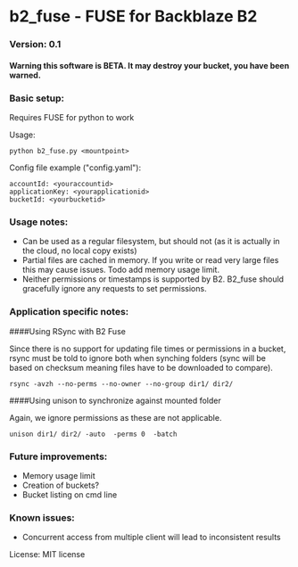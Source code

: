 # b2_fuse - FUSE for Backblaze B2
 
### Version: 0.1

#### Warning this software is BETA. It may destroy your bucket, you have been warned.

### Basic setup:

Requires FUSE for python to work

Usage:

```
python b2_fuse.py <mountpoint>
```

Config file example ("config.yaml"):

```
accountId: <youraccountid>
applicationKey: <yourapplicationid>
bucketId: <yourbucketid>
```

### Usage notes:

* Can be used as a regular filesystem, but should not (as it is actually in the cloud, no local copy exists)
* Partial files are cached in memory. If you write or read very large files this may cause issues. Todo add memory usage limit.
* Neither permissions or timestamps is supported by B2. B2_fuse should gracefully ignore any requests to set permissions.

### Application specific notes:

####Using RSync with B2 Fuse

Since there is no support for updating file times or permissions in a bucket, rsync must be told to ignore both when synching folders (sync will be based on checksum meaning files have to be downloaded to compare).

```
rsync -avzh --no-perms --no-owner --no-group dir1/ dir2/ 
```

####Using unison to synchronize against mounted folder

Again, we ignore permissions as these are not applicable.

```
unison dir1/ dir2/ -auto  -perms 0  -batch
```

### Future improvements:

* Memory usage limit
* Creation of buckets?
* Bucket listing on cmd line

### Known issues:

* Concurrent access from multiple client will lead to inconsistent results

License: MIT license


